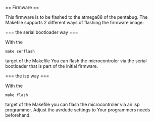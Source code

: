 == Firmware ==

This firmware is to be flashed to the atmega88 of the pentabug.
The Makefile supports 2 different ways of flashing the firmware image:

=== the serial bootloader way ===

With the

	make serflash

target of the Makefile You can flash the microcontroler via the serial bootloader that is part of the initial firmware.


=== the isp way ===

With the

	make flash

target of the Makefile you can flash the microcontroler via an isp programmer.
Adjust the avrdude settings to Your programmers needs beforehand.


